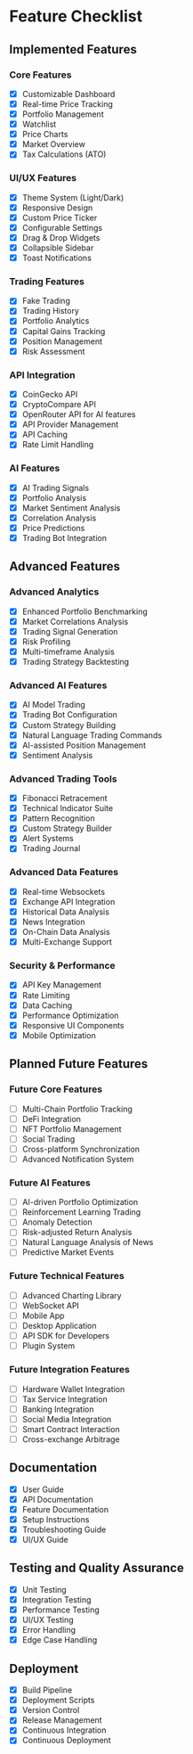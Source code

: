 
# Feature Checklist

## Implemented Features

### Core Features
- [x] Customizable Dashboard
- [x] Real-time Price Tracking
- [x] Portfolio Management
- [x] Watchlist
- [x] Price Charts
- [x] Market Overview
- [x] Tax Calculations (ATO)

### UI/UX Features
- [x] Theme System (Light/Dark)
- [x] Responsive Design
- [x] Custom Price Ticker
- [x] Configurable Settings
- [x] Drag & Drop Widgets
- [x] Collapsible Sidebar
- [x] Toast Notifications

### Trading Features
- [x] Fake Trading
- [x] Trading History
- [x] Portfolio Analytics
- [x] Capital Gains Tracking
- [x] Position Management
- [x] Risk Assessment

### API Integration
- [x] CoinGecko API
- [x] CryptoCompare API
- [x] OpenRouter API for AI features
- [x] API Provider Management
- [x] API Caching
- [x] Rate Limit Handling

### AI Features
- [x] AI Trading Signals
- [x] Portfolio Analysis
- [x] Market Sentiment Analysis
- [x] Correlation Analysis
- [x] Price Predictions
- [x] Trading Bot Integration

## Advanced Features

### Advanced Analytics
- [x] Enhanced Portfolio Benchmarking
- [x] Market Correlations Analysis
- [x] Trading Signal Generation
- [x] Risk Profiling
- [x] Multi-timeframe Analysis
- [x] Trading Strategy Backtesting

### Advanced AI Features
- [x] AI Model Trading
- [x] Trading Bot Configuration
- [x] Custom Strategy Building
- [x] Natural Language Trading Commands
- [x] AI-assisted Position Management
- [x] Sentiment Analysis

### Advanced Trading Tools
- [x] Fibonacci Retracement
- [x] Technical Indicator Suite
- [x] Pattern Recognition
- [x] Custom Strategy Builder
- [x] Alert Systems
- [x] Trading Journal

### Advanced Data Features
- [x] Real-time Websockets
- [x] Exchange API Integration
- [x] Historical Data Analysis
- [x] News Integration
- [x] On-Chain Data Analysis
- [x] Multi-Exchange Support

### Security & Performance
- [x] API Key Management
- [x] Rate Limiting
- [x] Data Caching
- [x] Performance Optimization
- [x] Responsive UI Components
- [x] Mobile Optimization

## Planned Future Features

### Future Core Features
- [ ] Multi-Chain Portfolio Tracking
- [ ] DeFi Integration
- [ ] NFT Portfolio Management
- [ ] Social Trading
- [ ] Cross-platform Synchronization
- [ ] Advanced Notification System

### Future AI Features
- [ ] AI-driven Portfolio Optimization
- [ ] Reinforcement Learning Trading
- [ ] Anomaly Detection
- [ ] Risk-adjusted Return Analysis
- [ ] Natural Language Analysis of News
- [ ] Predictive Market Events

### Future Technical Features
- [ ] Advanced Charting Library
- [ ] WebSocket API
- [ ] Mobile App
- [ ] Desktop Application
- [ ] API SDK for Developers
- [ ] Plugin System

### Future Integration Features
- [ ] Hardware Wallet Integration
- [ ] Tax Service Integration
- [ ] Banking Integration
- [ ] Social Media Integration
- [ ] Smart Contract Interaction
- [ ] Cross-exchange Arbitrage

## Documentation
- [x] User Guide
- [x] API Documentation
- [x] Feature Documentation
- [x] Setup Instructions
- [x] Troubleshooting Guide
- [x] UI/UX Guide

## Testing and Quality Assurance
- [x] Unit Testing
- [x] Integration Testing
- [x] Performance Testing
- [x] UI/UX Testing
- [x] Error Handling
- [x] Edge Case Handling

## Deployment
- [x] Build Pipeline
- [x] Deployment Scripts
- [x] Version Control
- [x] Release Management
- [x] Continuous Integration
- [x] Continuous Deployment
